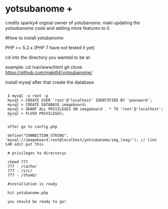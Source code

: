 # yotsubanome +
credits sparky4 orginal owner of yotubanome.
maki updating the yotsubanome code and adding more features to it.

#How to install yotubanome

PHP >= 5.2.x (PHP 7 have not tested it yet)

cd into the directory you wanted to be at

example: cd /var/www/html git clone https://github.com/maki64/yotsubanome/

install mysql after that create the database

   ```
    
    $ mysql -u root -p
    mysql > CREATE USER 'root'@'localhost' IDENTIFIED BY 'password';
    mysql > CREATE DATABASE imageboard;
    mysql > GRANT ALL PRIVILEGES ON imageboard . * TO ‘root’@'localhost';
    mysql > FLUSH PRIVILEGES;
    ```
    
    after go to config.php
    
    define("CONNECTION_STRING", 'mysql://imageboard:root@localhost/yotsubanome/img_loog/'); // line 140 edit put this
    
    # privileges to directorys 
    
    chmod 777 
    777 - /cache/
    777 - /src/
    777 - /thumb/
    
    #installation is ready
    
    hit yotubanome.php 
    
    you should be ready to go!
